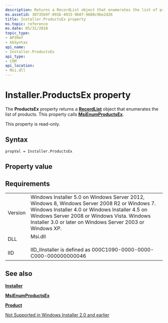 ```yaml
---
description: Returns a RecordList object that enumerates the list of products.
ms.assetid: 30735b9f-091b-4915-9b07-9688c9be2d26
title: Installer.ProductsEx property
ms.topic: reference
ms.date: 05/31/2018
topic_type: 
- APIRef
- kbSyntax
api_name: 
- Installer.ProductsEx
api_type: 
- COM
api_location: 
- Msi.dll
---
```


# Installer.ProductsEx property

The **ProductsEx** property returns a [**RecordList**](recordlist-object.md) object that enumerates the list of products. This property calls [**MsiEnumProductsEx**](/windows/desktop/api/Msi/nf-msi-msienumproductsexa).

This property is read-only.

## Syntax


```JScript
propVal = Installer.ProductsEx
```



## Property value

## Requirements



|                    |                                                                                                                                                                                                                                                                       |
|--------------------|-----------------------------------------------------------------------------------------------------------------------------------------------------------------------------------------------------------------------------------------------------------------------|
| Version<br/> | Windows Installer 5.0 on Windows Server 2012, Windows 8, Windows Server 2008 R2 or Windows 7. Windows Installer 4.0 or Windows Installer 4.5 on Windows Server 2008 or Windows Vista. Windows Installer 3.0 or later on Windows Server 2003 or Windows XP.<br/> |
| DLL<br/>     | <dl> <dt>Msi.dll</dt> </dl>                                                                                                                                                                                    |
| IID<br/>     | IID\_IInstaller is defined as 000C1090-0000-0000-C000-000000000046<br/>                                                                                                                                                                                         |



## See also

<dl> <dt>

[**Installer**](installer-object.md)
</dt> <dt>

[**MsiEnumProductsEx**](/windows/desktop/api/Msi/nf-msi-msienumproductsexa)
</dt> <dt>

[**Product**](product-object.md)
</dt> <dt>

[Not Supported in Windows Installer 2.0 and earlier](not-supported-in-windows-installer-version-2-0.md)
</dt> </dl>

 

 




